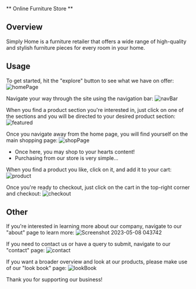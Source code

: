 ** Online Furniture Store **

## Overview ##
Simply Home is a furniture retailer that offers a wide range of high-quality and stylish furniture pieces for every room in your home. 

## Usage ##

To get started, hit the "explore" button to see what we have on offer: 
![homePage](https://user-images.githubusercontent.com/99418553/236720185-824ae8a1-a12f-42e0-8d8b-a22cd16c12de.png)

Navigate your way through the site using the navigation bar:
![navBar](https://user-images.githubusercontent.com/99418553/236720340-3529f6e2-732a-4a70-a7e7-3f1312a36ad2.png)

When you find a product section you're interested in, just click on one of the sections and you will be directed to your desired product section:
![featured](https://user-images.githubusercontent.com/99418553/236720598-6b559467-2bfd-4bb2-b4c2-249dc9978171.png)

Once you navigate away from the home page, you will find yourself on the main shopping page:
![shopPage](https://user-images.githubusercontent.com/99418553/236720796-1666674b-cc92-4fc5-b6be-e81a804fac9b.png)

* Once here, you may shop to your hearts content!
* Purchasing from our store is very simple...

When you find a product you like, click on it, and add it to your cart:
![product](https://user-images.githubusercontent.com/99418553/236721128-5b60c076-68f2-4338-bfe1-cb0484bea905.png)

Once you're ready to checkout, just click on the cart in the top-right corner and checkout:
![checkout](https://user-images.githubusercontent.com/99418553/236721301-70443e6e-4868-45e2-b679-b31ea9241b96.png)


## Other ##

If you're interested in learning more about our company, navigate to our "about" page to learn more:
![Screenshot 2023-05-08 043742](https://user-images.githubusercontent.com/99418553/236721634-5c4b4685-f667-4f4a-8d32-240e7870c048.png)

If you need to contact us or have a query to submit, navigate to our "contact" page:
![contact](https://user-images.githubusercontent.com/99418553/236721998-2e3d929b-30f2-4cbb-8be8-dc0e729ae648.png)


If you want a broader overview and look at our products, please make use of our "look book" page:
![lookBook](https://user-images.githubusercontent.com/99418553/236722026-227697c1-7c13-451e-9c3f-da9d9cb85f13.png)


Thank you for supporting our business!

